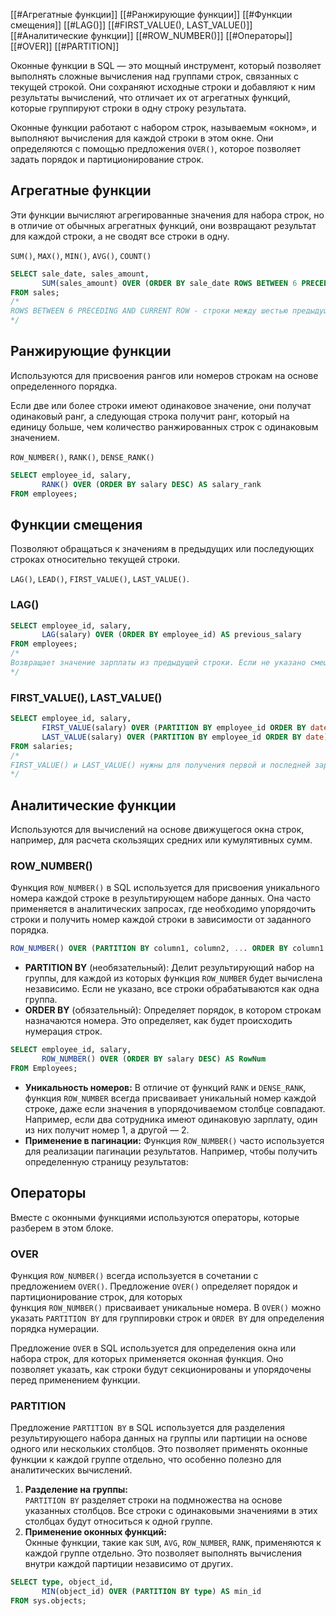 
[[#Агрегатные функции]]
[[#Ранжирующие функции]]
[[#Функции смещения]]
	[[#LAG()]]
	[[#FIRST_VALUE(), LAST_VALUE()]]
[[#Аналитические функции]]
	[[#ROW_NUMBER()]]
[[#Операторы]]
	[[#OVER]]
	[[#PARTITION]]

Оконные функции в SQL — это мощный инструмент, который позволяет выполнять сложные вычисления над группами строк, связанных с текущей строкой. Они сохраняют исходные строки и добавляют к ним результаты вычислений, что отличает их от агрегатных функций, которые группируют строки в одну строку результата.

Оконные функции работают с набором строк, называемым «окном», и выполняют вычисления для каждой строки в этом окне. Они определяются с помощью предложения `OVER()`, которое позволяет задать порядок и партиционирование строк.

## Агрегатные функции

Эти функции вычисляют агрегированные значения для набора строк, но в отличие от обычных агрегатных функций, они возвращают результат для каждой строки, а не сводят все строки в одну.

`SUM()`, `MAX()`, `MIN()`, `AVG()`, `COUNT()`

```SQL
SELECT sale_date, sales_amount,
       SUM(sales_amount) OVER (ORDER BY sale_date ROWS BETWEEN 6 PRECEDING AND CURRENT ROW) AS rolling_sum
FROM sales;
/*
ROWS BETWEEN 6 PRECEDING AND CURRENT ROW - строки между шестью предыдущими и текущей строкой
*/
```

## Ранжирующие функции

Используются для присвоения рангов или номеров строкам на основе определенного порядка.

Если две или более строки имеют одинаковое значение, они получат одинаковый ранг, а следующая строка получит ранг, который на единицу больше, чем количество ранжированных строк с одинаковым значением.

`ROW_NUMBER()`, `RANK()`, `DENSE_RANK()`

```SQL
SELECT employee_id, salary,
       RANK() OVER (ORDER BY salary DESC) AS salary_rank
FROM employees;
```

## Функции смещения

Позволяют обращаться к значениям в предыдущих или последующих строках относительно текущей строки.

`LAG()`, `LEAD()`, `FIRST_VALUE()`, `LAST_VALUE()`.

### LAG()

```SQL
SELECT employee_id, salary,
       LAG(salary) OVER (ORDER BY employee_id) AS previous_salary
FROM employees;
/*
Возвращает значение зарплаты из предыдущей строки. Если не указано смещение, по умолчанию используется смещение 1, то есть возвращает значение из строки, непосредственно предшествующей текущей.
*/
```

### FIRST_VALUE(), LAST_VALUE()

```SQL
SELECT employee_id, salary,
       FIRST_VALUE(salary) OVER (PARTITION BY employee_id ORDER BY date) AS first_salary,
       LAST_VALUE(salary) OVER (PARTITION BY employee_id ORDER BY date) AS last_salary
FROM salaries;
/*
FIRST_VALUE() и LAST_VALUE() нужны для получения первой и последней зарплаты каждого сотрудника на основе даты.
*/
```

## Аналитические функции

Используются для вычислений на основе движущегося окна строк, например, для расчета скользящих средних или кумулятивных сумм.

### ROW_NUMBER()

Функция `ROW_NUMBER()` в SQL используется для присвоения уникального номера каждой строке в результирующем наборе данных. Она часто применяется в аналитических запросах, где необходимо упорядочить строки и получить номер каждой строки в зависимости от заданного порядка.

```SQL
ROW_NUMBER() OVER (PARTITION BY column1, column2, ... ORDER BY column1 [ASC|DESC], column2 [ASC|DESC])
```

- **PARTITION BY** (необязательный): Делит результирующий набор на группы, для каждой из которых функция `ROW_NUMBER` будет вычислена независимо. Если не указано, все строки обрабатываются как одна группа.
- **ORDER BY** (обязательный): Определяет порядок, в котором строкам назначаются номера. Это определяет, как будет происходить нумерация строк.

```SQL
SELECT employee_id, salary, 
       ROW_NUMBER() OVER (ORDER BY salary DESC) AS RowNum
FROM Employees;
```

- **Уникальность номеров:** В отличие от функций `RANK` и `DENSE_RANK`, функция `ROW_NUMBER` всегда присваивает уникальный номер каждой строке, даже если значения в упорядочиваемом столбце совпадают. Например, если два сотрудника имеют одинаковую зарплату, один из них получит номер 1, а другой — 2.
- **Применение в пагинации:** Функция `ROW_NUMBER()` часто используется для реализации пагинации результатов. Например, чтобы получить определенную страницу результатов:

## Операторы

Вместе с оконными функциями используются операторы, которые разберем в этом блоке.

### OVER

Функция `ROW_NUMBER()` всегда используется в сочетании с предложением `OVER()`. Предложение `OVER()` определяет порядок и партиционирование строк, для которых функция `ROW_NUMBER()` присваивает уникальные номера. В `OVER()` можно указать `PARTITION BY` для группировки строк и `ORDER BY` для определения порядка нумерации.

Предложение `OVER` в SQL используется для определения окна или набора строк, для которых применяется оконная функция. Оно позволяет указать, как строки будут секционированы и упорядочены перед применением функции.

### PARTITION

Предложение `PARTITION BY` в SQL используется для разделения результирующего набора данных на группы или партиции на основе одного или нескольких столбцов. Это позволяет применять оконные функции к каждой группе отдельно, что особенно полезно для аналитических вычислений.

1. **Разделение на группы:**  
    `PARTITION BY` разделяет строки на подмножества на основе указанных столбцов. Все строки с одинаковыми значениями в этих столбцах будут относиться к одной группе.
2. **Применение оконных функций:**  
    Окнные функции, такие как `SUM`, `AVG`, `ROW_NUMBER`, `RANK`, применяются к каждой группе отдельно. Это позволяет выполнять вычисления внутри каждой партиции независимо от других.

```SQL
SELECT type, object_id,
       MIN(object_id) OVER (PARTITION BY type) AS min_id
FROM sys.objects;
```
